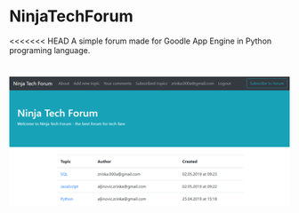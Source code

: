 # NinjaTechForum

<<<<<<< HEAD
A simple forum made for Goodle App Engine in Python programing language.
#
![Alt text](/assets/img/screenshot.PNG?raw=true "Optional Title")
